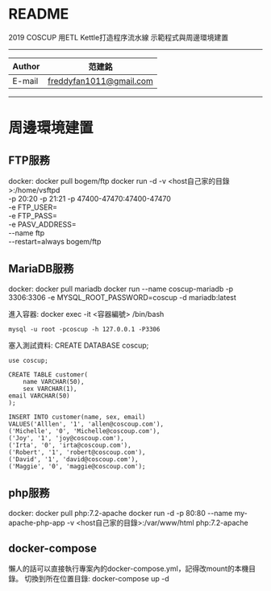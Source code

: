 README
===========================
2019 COSCUP 用ETL Kettle打造程序流水線
示範程式與周邊環境建置
****
	
|Author|范建銘|
|---|---
|E-mail|freddyfan1011@gmail.com


****
# 周邊環境建置

## FTP服務
docker:
	docker pull bogem/ftp
	docker run -d -v <host自己家的目錄>:/home/vsftpd \
                -p 20:20 -p 21:21 -p 47400-47470:47400-47470 \
                -e FTP_USER=<username> \
                -e FTP_PASS=<password> \
                -e PASV_ADDRESS=<ip> \
                --name ftp \
                --restart=always bogem/ftp

## MariaDB服務
docker:
	docker pull mariadb
	docker run --name coscup-mariadb -p 3306:3306 -e MYSQL_ROOT_PASSWORD=coscup -d mariadb:latest

進入容器:
	docker exec -it <容器編號> /bin/bash
	
	mysql -u root -pcoscup -h 127.0.0.1 -P3306

塞入測試資料:
	CREATE DATABASE coscup;

	use coscup;

  	CREATE TABLE customer(
    	name VARCHAR(50),
    	sex VARCHAR(1),
	email VARCHAR(50)
	);

	INSERT INTO customer(name, sex, email) 
	VALUES('Alllen', '1', 'allen@coscoup.com'),
	('Michelle', '0', 'Michelle@coscoup.com'),
	('Joy', '1', 'joy@coscoup.com'),
	('Irta', '0', 'irta@coscoup.com'),
	('Robert', '1', 'robert@coscoup.com'),
	('David', '1', 'david@coscoup.com'),
	('Maggie', '0', 'maggie@coscoup.com');

## php服務
docker:
	docker pull php:7.2-apache
	docker run -d -p 80:80 --name my-apache-php-app -v <host自己家的目錄>:/var/www/html php:7.2-apache

## docker-compose
懶人的話可以直接執行專案內的docker-compose.yml，記得改mount的本機目錄。
切換到所在位置目錄:
	docker-compose up -d


